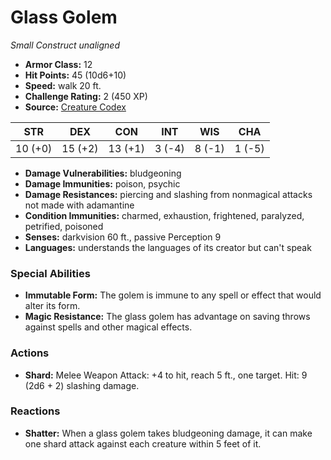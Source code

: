 # Glass Golem

*Small* *Construct* *unaligned*

- **Armor Class:** 12
- **Hit Points:** 45 (10d6+10)
- **Speed:** walk 20 ft.
- **Challenge Rating:** 2 (450 XP)
- **Source:** [Creature Codex](https://koboldpress.com/kpstore/product/creature-codex-for-5th-edition-dnd/)

| STR | DEX | CON | INT | WIS | CHA |
| --- | --- | --- | --- | --- | --- |
| 10 (+0) | 15 (+2) | 13 (+1) | 3 (-4) | 8 (-1) | 1 (-5) |

- **Damage Vulnerabilities:** bludgeoning
- **Damage Immunities:** poison, psychic
- **Damage Resistances:** piercing and slashing from nonmagical attacks not made with adamantine
- **Condition Immunities:** charmed, exhaustion, frightened, paralyzed, petrified, poisoned
- **Senses:** darkvision 60 ft., passive Perception 9
- **Languages:** understands the languages of its creator but can't speak
### Special Abilities
- **Immutable Form:** The golem is immune to any spell or effect that would alter its form.
- **Magic Resistance:** The glass golem has advantage on saving throws against spells and other magical effects.
### Actions
- **Shard:** Melee Weapon Attack: +4 to hit, reach 5 ft., one target. Hit: 9 (2d6 + 2) slashing damage.
### Reactions
- **Shatter:** When a glass golem takes bludgeoning damage, it can make one shard attack against each creature within 5 feet of it.
